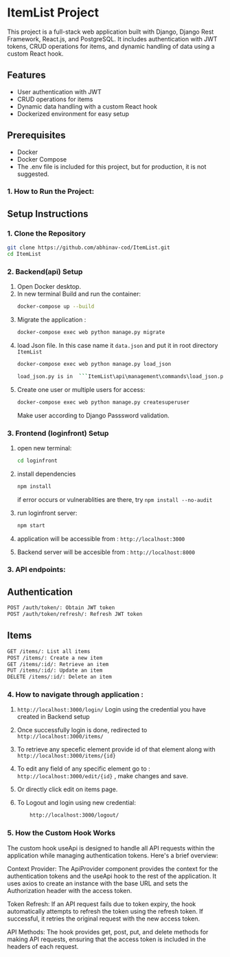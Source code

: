 # ItemList Project

This project is a full-stack web application built with Django, Django Rest Framework, React.js, and PostgreSQL. It includes authentication with JWT tokens, CRUD operations for items, and dynamic handling of data using a custom React hook.

## Features

- User authentication with JWT
- CRUD operations for items
- Dynamic data handling with a custom React hook
- Dockerized environment for easy setup

## Prerequisites

- Docker
- Docker Compose
- The .env file is included for this project, but for production, it is not suggested.

### 1. How to Run the Project:

## Setup Instructions

### 1. Clone the Repository
```sh
git clone https://github.com/abhinav-cod/ItemList.git
cd ItemList
```

### 2. Backend(api) Setup
1. Open Docker desktop.
2. In new terminal Build and run the container:
   ```sh
   docker-compose up --build
   ```
3. Migrate the application :
   ```sh
   docker-compose exec web python manage.py migrate
   ```
4. load Json file. In this case name it ```data.json``` and put it in root directory ```ItemList```
   ```sh
   docker-compose exec web python manage.py load_json
   ```
   ```sh
   load_json.py is in  ```ItemList\api\management\commands\load_json.py''' if you want to change file name.
   ```
5. Create one user or multiple users for access:
   ```sh
   docker-compose exec web python manage.py createsuperuser
   ```
   Make user according to Django Passsword validation.  

### 3. Frontend (loginfront) Setup
1. open new terminal:
   ```sh
   cd loginfront
   ```
2. install dependencies
   ```sh
   npm install
   ```
   if error occurs or vulnerablities are there, try ```npm install --no-audit```

3. run loginfront server:
   ```sh
   npm start
   ```
4. application will be accessible from : ```http://localhost:3000```
5. Backend server will be accesible from : ```http://localhost:8000```

### 3. API endpoints:
## Authentication
```sh
POST /auth/token/: Obtain JWT token
POST /auth/token/refresh/: Refresh JWT token
```
## Items
```sh
GET /items/: List all items
POST /items/: Create a new item
GET /items/:id/: Retrieve an item
PUT /items/:id/: Update an item
DELETE /items/:id/: Delete an item
```

### 4. How to navigate through application :
1. ```http://localhost:3000/login/```
  Login using the credential you have created in Backend setup

2. Once successfully login is done, redirected to ```http://localhost:3000/items/```

3. To retrieve any specefic element provide id of that element along with ```http://localhost:3000/items/{id}```

4. To edit any field of any specific element go to : ```http://localhost:3000/edit/{id}``` , make changes and save.
5. Or directly click edit on items page.

6. To Logout and login using new credential:
   ```sh
       http://localhost:3000/logout/
   ```





### 5. How the Custom Hook Works
The custom hook useApi is designed to handle all API requests within the application while managing authentication tokens. Here's a brief overview:

Context Provider:
The ApiProvider component provides the context for the authentication tokens and the useApi hook to the rest of the application. It uses axios to create an instance with the base URL and sets the Authorization header with the access token.

Token Refresh:
If an API request fails due to token expiry, the hook automatically attempts to refresh the token using the refresh token. If successful, it retries the original request with the new access token.

API Methods:
The hook provides get, post, put, and delete methods for making API requests, ensuring that the access token is included in the headers of each request.

